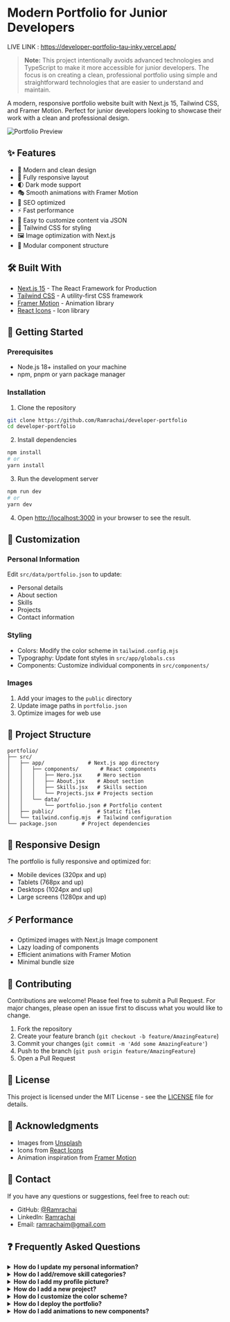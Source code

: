 # Modern Portfolio for Junior Developers
LIVE LINK : https://developer-portfolio-tau-inky.vercel.app/

> **Note:** This project intentionally avoids advanced technologies and TypeScript to make it more accessible for junior developers. The focus is on creating a clean, professional portfolio using simple and straightforward technologies that are easier to understand and maintain.

A modern, responsive portfolio website built with Next.js 15, Tailwind CSS, and Framer Motion. Perfect for junior developers looking to showcase their work with a clean and professional design.

![Portfolio Preview](/project-preview.jpg)

## ✨ Features

- 🎨 Modern and clean design
- 📱 Fully responsive layout
- 🌓 Dark mode support
- 🎭 Smooth animations with Framer Motion
- 🎯 SEO optimized
- ⚡ Fast performance
- 📝 Easy to customize content via JSON
- 🎨 Tailwind CSS for styling
- 🖼️ Image optimization with Next.js
- 🧩 Modular component structure

## 🛠️ Built With

- [Next.js 15](https://nextjs.org/) - The React Framework for Production
- [Tailwind CSS](https://tailwindcss.com/) - A utility-first CSS framework
- [Framer Motion](https://www.framer.com/motion/) - Animation library
- [React Icons](https://react-icons.github.io/react-icons/) - Icon library

## 🚀 Getting Started

### Prerequisites

- Node.js 18+ installed on your machine
- npm, pnpm or yarn package manager

### Installation

1. Clone the repository
```bash
git clone https://github.com/Ramrachai/developer-portfolio
cd developer-portfolio
```

2. Install dependencies
```bash
npm install
# or
yarn install
```

3. Run the development server
```bash
npm run dev
# or
yarn dev
```

4. Open [http://localhost:3000](http://localhost:3000) in your browser to see the result.

## 🎨 Customization

### Personal Information
Edit `src/data/portfolio.json` to update:
- Personal details
- About section
- Skills
- Projects
- Contact information

### Styling
- Colors: Modify the color scheme in `tailwind.config.mjs`
- Typography: Update font styles in `src/app/globals.css`
- Components: Customize individual components in `src/components/`

### Images
1. Add your images to the `public` directory
2. Update image paths in `portfolio.json`
3. Optimize images for web use

## 📁 Project Structure

```
portfolio/
├── src/
│   ├── app/              # Next.js app directory
│   │   ├── components/       # React components
│   │   │   ├── Hero.jsx     # Hero section
│   │   │   ├── About.jsx    # About section
│   │   │   ├── Skills.jsx   # Skills section
│   │   │   └── Projects.jsx # Projects section
│   │   └── data/
│   │       └── portfolio.json # Portfolio content
│   ├── public/              # Static files
│   └── tailwind.config.mjs  # Tailwind configuration
└── package.json        # Project dependencies
```

## 📱 Responsive Design

The portfolio is fully responsive and optimized for:
- Mobile devices (320px and up)
- Tablets (768px and up)
- Desktops (1024px and up)
- Large screens (1280px and up)

## ⚡ Performance

- Optimized images with Next.js Image component
- Lazy loading of components
- Efficient animations with Framer Motion
- Minimal bundle size

## 🤝 Contributing

Contributions are welcome! Please feel free to submit a Pull Request. For major changes, please open an issue first to discuss what you would like to change.

1. Fork the repository
2. Create your feature branch (`git checkout -b feature/AmazingFeature`)
3. Commit your changes (`git commit -m 'Add some AmazingFeature'`)
4. Push to the branch (`git push origin feature/AmazingFeature`)
5. Open a Pull Request

## 📄 License

This project is licensed under the MIT License - see the [LICENSE](LICENSE) file for details.

## 🙏 Acknowledgments

- Images from [Unsplash](https://unsplash.com)
- Icons from [React Icons](https://react-icons.github.io/react-icons)
- Animation inspiration from [Framer Motion](https://www.framer.com/motion/)

## 📧 Contact

If you have any questions or suggestions, feel free to reach out:

- GitHub: [@Ramrachai](https://github.com/Ramrachai)
- LinkedIn: [Ramrachai](https://www.linkedin.com/in/ramrachai-m/)
- Email: ramrachaim@gmail.com

## ❓ Frequently Asked Questions

<details>
<summary><strong>How do I update my personal information?</strong></summary>

1. Navigate to `src/data/portfolio.json`
2. Update the `personalInfo` section with your details:
   ```json
   {
     "personalInfo": {
       "name": "Your Name",
       "title": "Your Title",
       "description": "Your Description",
       "location": "Your Location",
       "email": "your.email@example.com",
       "github": "https://github.com/yourusername",
       "linkedin": "https://linkedin.com/in/yourprofile"
     }
   }
   ```
</details>

<details>
<summary><strong>How do I add/remove skill categories?</strong></summary>

The skills section is completely dynamic. To add or remove skill categories:

1. Open `src/data/portfolio.json`
2. Under the `skills` object, add or remove categories:
   ```json
   {
     "skills": {
       "newCategory": ["Skill 1", "Skill 2", "Skill 3"],
       "anotherCategory": ["Skill A", "Skill B", "Skill C"]
     }
   }
   ```
The component will automatically adjust to display any number of categories.
</details>

<details>
<summary><strong>How do I add my profile picture?</strong></summary>

1. Add your photo to the `public` directory (e.g., `myphoto.jpg`)
2. Update the image path in `src/data/portfolio.json`:
   ```json
   {
     "about": {
       "image": "/myphoto.jpg"
     }
   }
   ```
Recommended image size: 400x500px or similar aspect ratio
</details>

<details>
<summary><strong>How do I add a new project?</strong></summary>

1. Open `src/data/portfolio.json`
2. Add a new project object to the `projects` array:
   ```json
   {
     "title": "Your Project Name",
     "description": "Project description",
     "technologies": ["Tech1", "Tech2", "Tech3"],
     "github": "https://github.com/yourusername/project",
     "live": "https://your-project-demo.com",
     "image": "/projects/your-project-image.jpg"
   }
   ```
3. Add the project image to `public/projects/` directory
</details>

<details>
<summary><strong>How do I customize the color scheme?</strong></summary>

1. Open `tailwind.config.mjs`
2. Modify the colors in the theme section:
   ```js
   theme: {
     extend: {
       colors: {
         // Add your custom colors here
         primary: colors.blue,
         secondary: colors.purple,
       }
     }
   }
   ```
3. Use these colors in components with Tailwind classes
</details>

<details>
<summary><strong>How do I deploy the portfolio?</strong></summary>

1. **Vercel (Recommended)**
   - Connect your GitHub repository to Vercel
   - Vercel will automatically deploy your portfolio
   - Updates are deployed automatically when you push changes

2. **GitHub Pages**
   - Update `next.config.mjs` for GitHub Pages
   - Run `npm run build`
   - Push the build folder to your repository

3. **Custom Domain**
   - Purchase a domain
   - Configure DNS settings
   - Add domain in your deployment platform

4. **Professional Deployment (Premium)**
   - Custom deployment to AWS or cPanel
   - Fully managed service with monitoring
   - Professional setup and maintenance
   - Contact [Ramrachai](mailto:ramrachaim@gmail.com) for pricing and details
   - Services include:
     - AWS Amplify setup
     - Auto scaling and load balancing
     - Auto deployment from GitHub
     - SSL certificate installation
     - Domain configuration
     - Performance optimization
     - 24/7 monitoring
</details>

<details>
<summary><strong>How do I add animations to new components?</strong></summary>

1. Import Framer Motion:
   ```jsx
   import { motion } from 'framer-motion';
   ```
2. Convert your component to use motion:
   ```jsx
   <motion.div
     initial={{ opacity: 0, y: 20 }}
     animate={{ opacity: 1, y: 0 }}
     transition={{ duration: 0.8 }}
   >
     Your content
   </motion.div>
   ```
</details>


